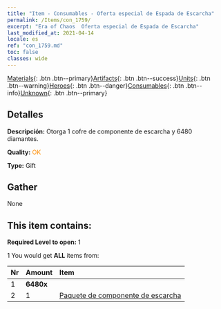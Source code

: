 ```yaml
---
title: "Item - Consumables - Oferta especial de Espada de Escarcha"
permalink: /Items/con_1759/
excerpt: "Era of Chaos  Oferta especial de Espada de Escarcha"
last_modified_at: 2021-04-14
locale: es
ref: "con_1759.md"
toc: false
classes: wide
---
```

 [Materials](/es/Items/){: .btn .btn--primary}[Artifacts](/es/Items/Artifacts/){: .btn .btn--success}[Units](/es/Items/Units/){: .btn .btn--warning}[Heroes](/es/Items/Heroes/){: .btn .btn--danger}[Consumables](/es/Items/Consumables/){: .btn .btn--info}[Unknown](/es/Items/Unknown/){: .btn .btn--primary}

## Detalles
 **Descripción:** Otorga 1 cofre de componente de escarcha y 6480 diamantes.

 **Quality:** <span style="color: #FF8C00">OK</span>

 **Type:** Gift

## Gather

  None

## This item contains:

 **Required Level to open:** 1

 1 You would get **ALL** items  from:

  | Nr | Amount |     Item    |
  |:---|:-------|:------------|
  | 1 |  **6480x** | <i class="fas fa-gem"/> |  | 
  | 2 | 1 | [Paquete de componente de escarcha](/es/Items/con_1352/) | 
